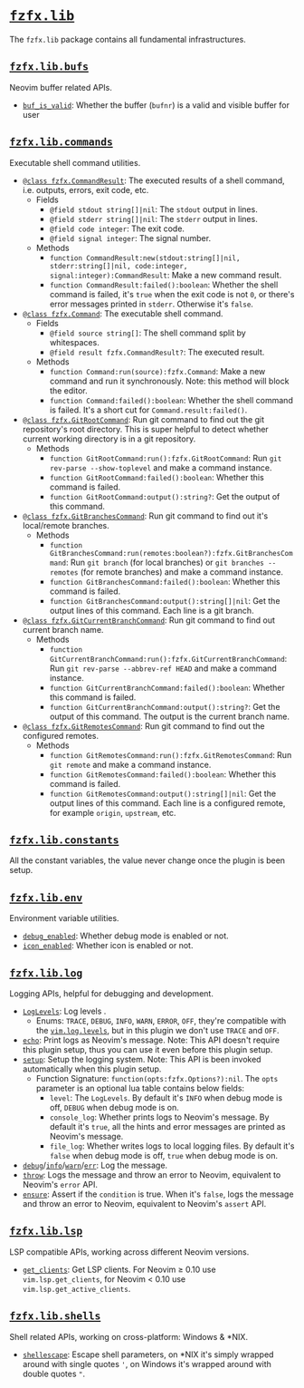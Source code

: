 # [`fzfx.lib`](https://github.com/linrongbin16/fzfx.nvim/tree/main/lua/fzfx/lib)

The `fzfx.lib` package contains all fundamental infrastructures.

## [`fzfx.lib.bufs`](https://github.com/linrongbin16/fzfx.nvim/blob/main/lua/fzfx/lib/bufs.lua)

Neovim buffer related APIs.

- [`buf_is_valid`](https://github.com/linrongbin16/fzfx.nvim/blob/6cde87c522460d4da2a9c657ce4615ce619cca45/lua/fzfx/lib/bufs.lua?plain=1#L5): Whether the buffer (`bufnr`) is a valid and visible buffer for user

## [`fzfx.lib.commands`](https://github.com/linrongbin16/fzfx.nvim/blob/main/lua/fzfx/lib/commands.lua)

Executable shell command utilities.

- [`@class fzfx.CommandResult`](https://github.com/linrongbin16/fzfx.nvim/blob/6cde87c522460d4da2a9c657ce4615ce619cca45/lua/fzfx/lib/commands.lua?plain=1#L14): The executed results of a shell command, i.e. outputs, errors, exit code, etc.
  - Fields
    - `@field stdout string[]|nil`: The `stdout` output in lines.
    - `@field stderr string[]|nil`: The `stderr` output in lines.
    - `@field code integer`: The exit code.
    - `@field signal integer`: The signal number.
  - Methods
    - `function CommandResult:new(stdout:string[]|nil, stderr:string[]|nil, code:integer, signal:integer):CommandResult`: Make a new command result.
    - `function CommandResult:failed():boolean`: Whether the shell command is failed, it's `true` when the exit code is not `0`, or there's error messages printed in `stderr`. Otherwise it's `false`.
- [`@class fzfx.Command`](https://github.com/linrongbin16/fzfx.nvim/blob/6cde87c522460d4da2a9c657ce4615ce619cca45/lua/fzfx/lib/commands.lua?plain=1#L50): The executable shell command.
  - Fields
    - `@field source string[]`: The shell command split by whitespaces.
    - `@field result fzfx.CommandResult?`: The executed result.
  - Methods
    - `function Command:run(source):fzfx.Command`: Make a new command and run it synchronously. Note: this method will block the editor.
    - `function Command:failed():boolean`: Whether the shell command is failed. It's a short cut for `Command.result:failed()`.
- [`@class fzfx.GitRootCommand`](https://github.com/linrongbin16/fzfx.nvim/blob/6cde87c522460d4da2a9c657ce4615ce619cca45/lua/fzfx/lib/commands.lua?plain=1#L98): Run git command to find out the git repository's root directory. This is super helpful to detect whether current working directory is in a git repository.
  - Methods
    - `function GitRootCommand:run():fzfx.GitRootCommand`: Run `git rev-parse --show-toplevel` and make a command instance.
    - `function GitRootCommand:failed():boolean`: Whether this command is failed.
    - `function GitRootCommand:output():string?`: Get the output of this command.
- [`@class fzfx.GitBranchesCommand`](https://github.com/linrongbin16/fzfx.nvim/blob/6cde87c522460d4da2a9c657ce4615ce619cca45/lua/fzfx/lib/commands.lua?plain=1#L134): Run git command to find out it's local/remote branches.
  - Methods
    - `function GitBranchesCommand:run(remotes:boolean?):fzfx.GitBranchesCommand`: Run `git branch` (for local branches) or `git branches --remotes` (for remote branches) and make a command instance.
    - `function GitBranchesCommand:failed():boolean`: Whether this command is failed.
    - `function GitBranchesCommand:output():string[]|nil`: Get the output lines of this command. Each line is a git branch.
- [`@class fzfx.GitCurrentBranchCommand`](https://github.com/linrongbin16/fzfx.nvim/blob/6cde87c522460d4da2a9c657ce4615ce619cca45/lua/fzfx/lib/commands.lua?plain=1#L171): Run git command to find out current branch name.
  - Methods
    - `function GitCurrentBranchCommand:run():fzfx.GitCurrentBranchCommand`: Run `git rev-parse --abbrev-ref HEAD` and make a command instance.
    - `function GitCurrentBranchCommand:failed():boolean`: Whether this command is failed.
    - `function GitCurrentBranchCommand:output():string?`: Get the output of this command. The output is the current branch name.
- [`@class fzfx.GitRemotesCommand`](https://github.com/linrongbin16/fzfx.nvim/blob/6cde87c522460d4da2a9c657ce4615ce619cca45/lua/fzfx/lib/commands.lua?plain=1#L208): Run git command to find out the configured remotes.
  - Methods
    - `function GitRemotesCommand:run():fzfx.GitRemotesCommand`: Run `git remote` and make a command instance.
    - `function GitRemotesCommand:failed():boolean`: Whether this command is failed.
    - `function GitRemotesCommand:output():string[]|nil`: Get the output lines of this command. Each line is a configured remote, for example `origin`, `upstream`, etc.

## [`fzfx.lib.constants`](https://github.com/linrongbin16/fzfx.nvim/blob/main/lua/fzfx/lib/constants.lua)

All the constant variables, the value never change once the plugin is been setup.

## [`fzfx.lib.env`](https://github.com/linrongbin16/fzfx.nvim/blob/main/lua/fzfx/lib/env.lua)

Environment variable utilities.

- [`debug_enabled`](https://github.com/linrongbin16/fzfx.nvim/blob/6cde87c522460d4da2a9c657ce4615ce619cca45/lua/fzfx/lib/env.lua?plain=1#L4): Whether debug mode is enabled or not.
- [`icon_enabled`](https://github.com/linrongbin16/fzfx.nvim/blob/6cde87c522460d4da2a9c657ce4615ce619cca45/lua/fzfx/lib/env.lua?plain=1#L9): Whether icon is enabled or not.

## [`fzfx.lib.log`](https://github.com/linrongbin16/fzfx.nvim/blob/main/lua/fzfx/lib/log.lua)

Logging APIs, helpful for debugging and development.

- [`LogLevels`](https://github.com/linrongbin16/fzfx.nvim/blob/6cde87c522460d4da2a9c657ce4615ce619cca45/lua/fzfx/lib/log.lua?plain=1#L5): Log levels .
  - Enums: `TRACE`, `DEBUG`, `INFO`, `WARN`, `ERROR`, `OFF`, they're compatible with the [`vim.log.levels`](https://neovim.io/doc/user/lua.html#log_levels), but in this plugin we don't use `TRACE` and `OFF`.
- [`echo`](https://github.com/linrongbin16/fzfx.nvim/blob/6cde87c522460d4da2a9c657ce4615ce619cca45/lua/fzfx/lib/log.lua?plain=1#L20): Print logs as Neovim's message. Note: This API doesn't require this plugin setup, thus you can use it even before this plugin setup.
- [`setup`](https://github.com/linrongbin16/fzfx.nvim/blob/6cde87c522460d4da2a9c657ce4615ce619cca45/lua/fzfx/lib/log.lua?plain=1#L56): Setup the logging system. Note: This API is been invoked automatically when this plugin setup.
  - Function Signature: `function(opts:fzfx.Options?):nil`. The `opts` parameter is an optional lua table contains below fields:
    - `level`: The `LogLevels`. By default it's `INFO` when debug mode is off, `DEBUG` when debug mode is on.
    - `console_log`: Whether prints logs to Neovim's message. By default it's `true`, all the hints and error messages are printed as Neovim's message.
    - `file_log`: Whether writes logs to local logging files. By default it's `false` when debug mode is off, `true` when debug mode is on.
- [`debug`](https://github.com/linrongbin16/fzfx.nvim/blob/6cde87c522460d4da2a9c657ce4615ce619cca45/lua/fzfx/lib/log.lua?plain=1#L68)/[`info`](https://github.com/linrongbin16/fzfx.nvim/blob/6cde87c522460d4da2a9c657ce4615ce619cca45/lua/fzfx/lib/log.lua?plain=1#L82)/[`warn`](https://github.com/linrongbin16/fzfx.nvim/blob/6cde87c522460d4da2a9c657ce4615ce619cca45/lua/fzfx/lib/log.lua?plain=1#L96)/[`err`](https://github.com/linrongbin16/fzfx.nvim/blob/6cde87c522460d4da2a9c657ce4615ce619cca45/lua/fzfx/lib/log.lua?plain=1#L110): Log the message.
- [`throw`](https://github.com/linrongbin16/fzfx.nvim/blob/6cde87c522460d4da2a9c657ce4615ce619cca45/lua/fzfx/lib/log.lua?plain=1#L124): Logs the message and throw an error to Neovim, equivalent to Neovim's `error` API.
- [`ensure`](https://github.com/linrongbin16/fzfx.nvim/blob/6cde87c522460d4da2a9c657ce4615ce619cca45/lua/fzfx/lib/log.lua?plain=1#L140): Assert if the `condition` is true. When it's `false`, logs the message and throw an error to Neovim, equivalent to Neovim's `assert` API.

## [`fzfx.lib.lsp`](https://github.com/linrongbin16/fzfx.nvim/blob/e136dc76a691a5c6a79d25a8f87d677d41952ea1/lua/fzfx/lib/lsp.lua)

LSP compatible APIs, working across different Neovim versions.

- [`get_clients`](https://github.com/linrongbin16/fzfx.nvim/blob/e136dc76a691a5c6a79d25a8f87d677d41952ea1/lua/fzfx/lib/lsp.lua#L6): Get LSP clients. For Neovim &ge; 0.10 use `vim.lsp.get_clients`, for Neovim &lt; 0.10 use `vim.lsp.get_active_clients`.

## [`fzfx.lib.shells`](https://github.com/linrongbin16/fzfx.nvim/blob/main/lua/fzfx/lib/shells.lua)

Shell related APIs, working on cross-platform: Windows & \*NIX.

- [`shellescape`](https://github.com/linrongbin16/fzfx.nvim/blob/e136dc76a691a5c6a79d25a8f87d677d41952ea1/lua/fzfx/lib/shells.lua#L8): Escape shell parameters, on \*NIX it's simply wrapped around with single quotes `'`, on Windows it's wrapped around with double quotes `"`.
